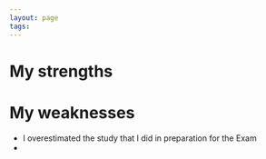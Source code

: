 ```yaml
---
layout: page
tags: 
---
```


# My strengths 

# My weaknesses

- I overestimated the study that I did in preparation for the Exam 
- 